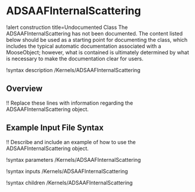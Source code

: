 # ADSAAFInternalScattering

!alert construction title=Undocumented Class
The ADSAAFInternalScattering has not been documented. The content listed below should be used as a starting point for
documenting the class, which includes the typical automatic documentation associated with a
MooseObject; however, what is contained is ultimately determined by what is necessary to make the
documentation clear for users.

!syntax description /Kernels/ADSAAFInternalScattering

## Overview

!! Replace these lines with information regarding the ADSAAFInternalScattering object.

## Example Input File Syntax

!! Describe and include an example of how to use the ADSAAFInternalScattering object.

!syntax parameters /Kernels/ADSAAFInternalScattering

!syntax inputs /Kernels/ADSAAFInternalScattering

!syntax children /Kernels/ADSAAFInternalScattering
